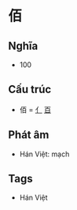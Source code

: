 # 佰

## Nghĩa

* 100

## Cấu trúc
* 佰 = [亻](亻.md) [百](百.md)

## Phát âm

* Hán Việt: mạch

## Tags
* Hán Việt

<script>window.HANZI_FIELD='佰';</script>
